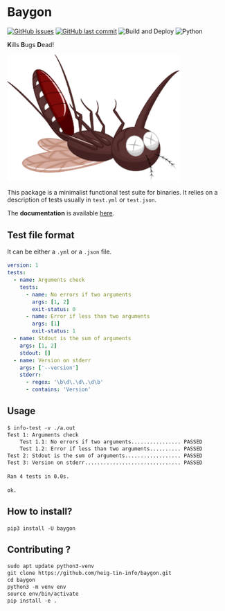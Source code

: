 # Baygon

[![GitHub issues](https://img.shields.io/github/issues/heig-tin-info/baygon.svg)](https://github.com/heig-tin-info/baygon/issues)
[![GitHub last commit](https://img.shields.io/github/last-commit/heig-tin-info/baygon.svg)](https://github.com/heig-tin-info/baygon/commits/master)
![Build and Deploy](https://github.com/heig-tin-info/baygon/workflows/Build%20and%20Deploy/badge.svg)
![Python](https://img.shields.io/pypi/pyversions/baygon)


**K**ills **B**ugs **D**ead!

<img src="https://github.com/heig-tin-info/baygon/raw/master/docs/docs/.vuepress/public/baygon.svg" data-canonical-src="https://github.com/heig-tin-info/baygon/docs/docs/.vuepress/public/baygon.svg" width="400"/>

This package is a minimalist functional test suite for binaries. It relies on a description of tests usually in `test.yml` or `test.json`.

The **documentation** is available [here](https://heig-tin-info.github.io/baygon/).

## Test file format

It can be either a `.yml` or a `.json` file.

```yml
version: 1
tests:
  - name: Arguments check
    tests:
      - name: No errors if two arguments
        args: [1, 2]
        exit-status: 0
      - name: Error if less than two arguments
        args: [1]
        exit-status: 1
  - name: Stdout is the sum of arguments
    args: [1, 2]
    stdout: []
  - name: Version on stderr
    args: ['--version']
    stderr:
      - regex: '\b\d\.\d\.\d\b'
      - contains: 'Version'
```

## Usage

```console
$ info-test -v ./a.out
Test 1: Arguments check
    Test 1.1: No errors if two arguments................ PASSED
    Test 1.2: Error if less than two arguments.......... PASSED
Test 2: Stdout is the sum of arguments.................. PASSED
Test 3: Version on stderr............................... PASSED

Ran 4 tests in 0.0s.

ok.
```

## How to install?

```
pip3 install -U baygon
```

## Contributing ?

```
sudo apt update python3-venv
git clone https://github.com/heig-tin-info/baygon.git
cd baygon
python3 -m venv env
source env/bin/activate
pip install -e .
```

